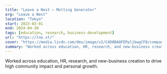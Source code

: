 ```yaml
---
title: "Leave a Nest — Molting Generator"
org: "Leave a Nest"
location: "Tokyo"
start: 2023-03-01
end: 2024-04-30
tags: [education, research, business-development]
url: "https://lne.st/"
cover: "https://media.licdn.com/dms/image/v2/C4D0BAQFEPpljbwgCFQ/company-logo_100_100/company-logo_100_100/0/1653270245993/leave_a_nest_co_logo?e=1761782400&v=beta&t=ijkDjMh6VAL5bGKuDopJi936d617CwQi4w2NKgFzPrU"
summary: "Worked across education, HR, research, and new-business creation to drive high community impact and personal growth."
---
```


Worked across education, HR, research, and new-business creation to drive high community impact and personal growth.
